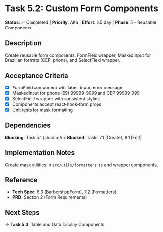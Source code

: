 # Task 5.2: Custom Form Components

**Status**: ✅ Completed | **Priority**: Alta | **Effort**: 0.5 day | **Phase**: 5 - Reusable Components

## Description
Create reusable form components: FormField wrapper, MaskedInput for Brazilian formats (CEP, phone), and SelectField wrapper.

## Acceptance Criteria
- [x] FormField component with label, input, error message
- [x] MaskedInput for phone (99) 99999-9999 and CEP 99999-999
- [x] SelectField wrapper with consistent styling
- [x] Components accept react-hook-form props
- [x] Unit tests for mask formatting

## Dependencies
**Blocking**: Task 5.1 (shadcn/ui)
**Blocked**: Tasks 7.1 (Create), 8.1 (Edit)

## Implementation Notes
Create mask utilities in `src/utils/formatters.ts` and wrapper components.

## Reference
- **Tech Spec**: 6.3 (BarbershopForm), 7.2 (Formatters)
- **PRD**: Section 2 (Form Requirements)

## Next Steps
→ **Task 5.3**: Table and Data Display Components
